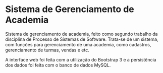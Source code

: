 # Sistema de Gerenciamento de Academia

Sistema de gerenciamento de academia, feito como segundo trabalho da disciplina de Processo de Sistemas de Software. 
Trata-se de um sistema, com funções para gerenciamento de uma academia, como cadastros, gerenciamento de turmas, vendas e etc.

A interface web foi feita com a utilização do Bootstrap 3 e a persistência dos dados foi feita com o banco de dados MySQL. 
